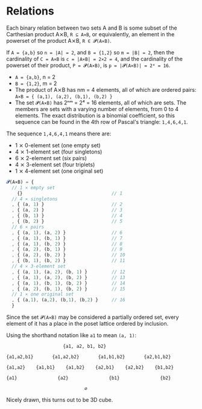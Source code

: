 # Relations

Each binary relation between two sets A and B is some subset of the Carthesian product A⨯B, `R ⊆ A⨯B`, or equivalently, an element in the powerset of the product A⨯B, `R ∈ 𝓟(A⨯B)`.

If `A = {a,b}` so `n = |A| = 2`, and `B = {1,2}` so `m = |B| = 2`, then the cardinality of `C = A⨯B` is `c = |A⨯B| = 2⨯2 = 4`, and the cardinality of the powerset of their product, `P = 𝓟(A⨯B)`, is `p = |𝓟(A⨯B)| = 2⁴ = 16`.

- `A = {a,b}`, n = 2
- `B = {1,2}`, m = 2
- The product of A⨯B has nm = 4 elements, all of which are ordered pairs:   
  `A⨯B = { (a,1), (a,2), (b,1), (b,2) }`
- The set `𝓟(A⨯B)` has 2ⁿᵐ = 2⁴ = 16 elements, all of which are sets. The members are sets with a varying number of elements, from 0 to 4 elements. The exact distribution is a binomial coefficient, so this sequence can be found in the 4th row of Pascal's triangle: `1,4,6,4,1`.

The sequence `1,4,6,4,1` means there are:
- 1 ⨯ 0-element set (one empty set)
- 4 ⨯ 1-element set (four singletons)
- 6 ⨯ 2-element set (six pairs)
- 4 ⨯ 3-element set (four triplets)
- 1 ⨯ 4-element set (one original set)

```js
𝓟(A⨯B) = {
  // 1 ⨯ empty set
    {}                                 // 1
  // 4 ⨯ singletons
  , { (a, 1) }                         // 2
  , { (a, 2) }                         // 3
  , { (b, 1) }                         // 4
  , { (b, 2) }                         // 5
  // 6 ⨯ pairs
  , { (a, 1), (a, 2) }                 // 6
  , { (a, 1), (b, 1) }                 // 7
  , { (a, 1), (b, 2) }                 // 8
  , { (a, 2), (b, 1) }                 // 9
  , { (a, 2), (b, 2) }                 // 10
  , { (b, 1), (b, 2) }                 // 11
  // 4 ⨯ 3-element set
  , { (a, 1), (a, 2), (b, 1) }         // 12
  , { (a, 1), (a, 2), (b, 2) }         // 13
  , { (a, 1), (b, 1), (b, 2) }         // 14
  , { (a, 2), (b, 1), (b, 2) }         // 15
  // 1 ⨯ one original set
  , { (a,1), (a,2), (b,1), (b,2) }     // 16
  }
```

Since the set `𝓟(A⨯B)` may be considered a partially ordered set, every element of it has a place in the poset lattice ordered by inclusion.

Using the shorthand notation like `a1` to mean `(a, 1)`:

```
                     {a1, a2, b1, b2}

{a1,a2,b1}       {a1,a2,b2}       {a1,b1,b2}       {a2,b1,b2}

{a1,a2}    {a1,b1}    {a1,b2}    {a2,b1}    {a2,b2}    {b1,b2}

{a1}               {a2}               {b1}               {b2}

                             ∅
```

Nicely drawn, this turns out to be 3D cube.
